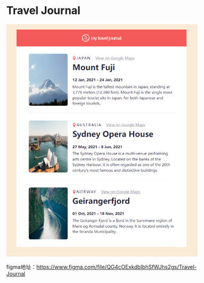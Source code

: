 # Travel Journal
![preview.png](./preview.png)

figma地址：https://www.figma.com/file/QG4cOExkdbIbhSfWJhs2gs/Travel-Journal